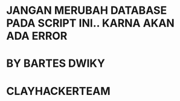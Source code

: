 # JANGAN MERUBAH DATABASE PADA SCRIPT INI.. KARNA AKAN ADA ERROR

# BY BARTES DWIKY
# CLAYHACKERTEAM
